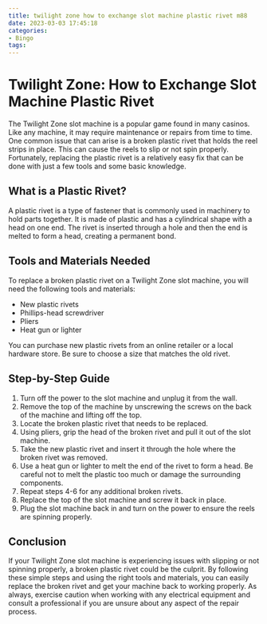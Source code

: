 ```yaml
---
title: twilight zone how to exchange slot machine plastic rivet m88
date: 2023-03-03 17:45:18
categories:
- Bingo
tags:
---
```

# Twilight Zone: How to Exchange Slot Machine Plastic Rivet

The Twilight Zone slot machine is a popular game found in many casinos. Like any machine, it may require maintenance or repairs from time to time. One common issue that can arise is a broken plastic rivet that holds the reel strips in place. This can cause the reels to slip or not spin properly. Fortunately, replacing the plastic rivet is a relatively easy fix that can be done with just a few tools and some basic knowledge.

## What is a Plastic Rivet?

A plastic rivet is a type of fastener that is commonly used in machinery to hold parts together. It is made of plastic and has a cylindrical shape with a head on one end. The rivet is inserted through a hole and then the end is melted to form a head, creating a permanent bond.

## Tools and Materials Needed

To replace a broken plastic rivet on a Twilight Zone slot machine, you will need the following tools and materials:

- New plastic rivets
- Phillips-head screwdriver
- Pliers
- Heat gun or lighter

You can purchase new plastic rivets from an online retailer or a local hardware store. Be sure to choose a size that matches the old rivet.

## Step-by-Step Guide

1. Turn off the power to the slot machine and unplug it from the wall.
2. Remove the top of the machine by unscrewing the screws on the back of the machine and lifting off the top.
3. Locate the broken plastic rivet that needs to be replaced.
4. Using pliers, grip the head of the broken rivet and pull it out of the slot machine.
5. Take the new plastic rivet and insert it through the hole where the broken rivet was removed.
6. Use a heat gun or lighter to melt the end of the rivet to form a head. Be careful not to melt the plastic too much or damage the surrounding components.
7. Repeat steps 4-6 for any additional broken rivets.
8. Replace the top of the slot machine and screw it back in place.
9. Plug the slot machine back in and turn on the power to ensure the reels are spinning properly.

## Conclusion

If your Twilight Zone slot machine is experiencing issues with slipping or not spinning properly, a broken plastic rivet could be the culprit. By following these simple steps and using the right tools and materials, you can easily replace the broken rivet and get your machine back to working properly. As always, exercise caution when working with any electrical equipment and consult a professional if you are unsure about any aspect of the repair process.